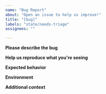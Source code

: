 ```yaml
---
name: "Bug Report"
about: "Open an issue to help us improve!"
title: "[bug]"
labels: "state/needs-triage"
assignees: ""

---
```


<!--
**Do not report Security Vulnerabilities here**

If you intend to report a security vulnerability, please do so at [HackerOne](https://hackerone.com/nokogiri) following the process detailed in [`SECURITY.md`](https://nokogiri.org/SECURITY.html). Do not report it through GitHub.
-->

**Please describe the bug**

<!--
A clear and concise description of what the bug is. Please include as much context as you can about what's going on.
-->

**Help us reproduce what you're seeing**

<!--
If possible, please include a complete, self-contained script that reproduces the behavior you're seeing. Please try to remove external dependencies like Rails or other libraries that may be wrapping Nokogiri.

Here's an example of how you might structure such a script:

```ruby
#! /usr/bin/env ruby

require 'nokogiri'
require 'minitest/autorun'

class Test < Minitest::Spec
  describe "Node#css" do
    it "should find a div using chained classes" do
      html = <<~HEREDOC
        <html>
          <body>
            <div class="foo"> one</div> 
            <div class="bar">two</div> 
            <div class="foo bar">three</div> 
      HEREDOC
      
      doc = Nokogiri::HTML::Document.parse(html)
      
      assert_equal 1, doc.css("div.foo.bar").length
      assert_equal "three", doc.at_css("div.foo.bar").text
    end
  end
end
```

If you haven't included a test, please provide whatever code you can, the inputs (if any), along with the output that you're seeing. We need to reproduce what you're seeing to be able to help!
-->


**Expected behavior**

<!--
If you haven't included a test above, please tell us precisely what you expected to happen.
-->


**Environment**

<!--
```
Please paste the output from `nokogiri -v` here, escaped by triple-backtick.
```

This output will tell us what version of Ruby you're using, how you installed nokogiri, what versions of the underlying libraries you're using, and what operating system you're using.
-->

**Additional context**

<!--
Add any other context about the problem here.
-->
